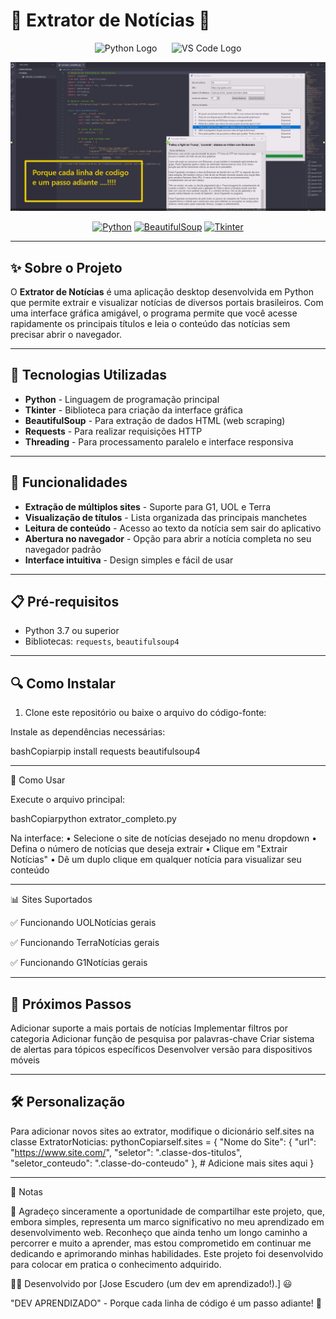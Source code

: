 # 📰 Extrator de Notícias 🚀

<div align="center">
  <img src="https://upload.wikimedia.org/wikipedia/commons/c/c3/Python-logo-notext.svg" alt="Python Logo" width="200px">
  &nbsp;&nbsp;&nbsp;&nbsp;
  <img src="https://upload.wikimedia.org/wikipedia/commons/9/9a/Visual_Studio_Code_1.35_icon.svg" alt="VS Code Logo" width="200px">
</div>

![Header Image](Extrator-de_noticia.png)

<div align="center">
  
  [![Python](https://img.shields.io/badge/Python-3.7+-blue.svg)](https://www.python.org/downloads/)
  [![BeautifulSoup](https://img.shields.io/badge/BeautifulSoup-4.9+-orange.svg)](https://www.crummy.com/software/BeautifulSoup/)
  [![Tkinter](https://img.shields.io/badge/Tkinter-GUI-green.svg)](https://docs.python.org/3/library/tkinter.html)
  
  </div>
  
---

## ✨ Sobre o Projeto

O **Extrator de Notícias** é uma aplicação desktop desenvolvida em Python que permite extrair e visualizar notícias de diversos portais brasileiros. Com uma interface gráfica amigável, 
o programa permite que você acesse rapidamente os principais títulos e leia o conteúdo das notícias sem precisar abrir o navegador.

---
## 🔧 Tecnologias Utilizadas

- **Python** - Linguagem de programação principal
- **Tkinter** - Biblioteca para criação da interface gráfica
- **BeautifulSoup** - Para extração de dados HTML (web scraping)
- **Requests** - Para realizar requisições HTTP
- **Threading** - Para processamento paralelo e interface responsiva
  
---
## 🌟 Funcionalidades

- **Extração de múltiplos sites** - Suporte para G1, UOL e Terra
- **Visualização de títulos** - Lista organizada das principais manchetes
- **Leitura de conteúdo** - Acesso ao texto da notícia sem sair do aplicativo
- **Abertura no navegador** - Opção para abrir a notícia completa no seu navegador padrão
- **Interface intuitiva** - Design simples e fácil de usar
  
---
## 📋 Pré-requisitos

- Python 3.7 ou superior
- Bibliotecas: `requests`, `beautifulsoup4`

---
## 🔍 Como Instalar

1. Clone este repositório ou baixe o arquivo do código-fonte:

Instale as dependências necessárias:

bashCopiarpip install requests beautifulsoup4

---
🚀 Como Usar

Execute o arquivo principal:

bashCopiarpython extrator_completo.py

Na interface:
• Selecione o site de notícias desejado no menu dropdown
• Defina o número de notícias que deseja extrair
• Clique em "Extrair Notícias"
• Dê um duplo clique em qualquer notícia para visualizar seu conteúdo

---
📊 Sites Suportados


✅ Funcionando UOLNotícias gerais

✅ Funcionando TerraNotícias gerais

✅ Funcionando G1Notícias gerais

---
## 🔮 Próximos Passos

Adicionar suporte a mais portais de notícias
Implementar filtros por categoria
Adicionar função de pesquisa por palavras-chave
Criar sistema de alertas para tópicos específicos
Desenvolver versão para dispositivos móveis

---
## 🛠️ Personalização
Para adicionar novos sites ao extrator, modifique o dicionário self.sites na classe ExtratorNoticias:
pythonCopiarself.sites = {
    "Nome do Site": {
        "url": "https://www.site.com/", 
        "seletor": ".classe-dos-titulos",
        "seletor_conteudo": ".classe-do-conteudo"
    },
    # Adicione mais sites aqui
}

---
📝 Notas

👥 Agradeço sinceramente a oportunidade de compartilhar este projeto, que, embora simples, representa um marco significativo no meu aprendizado em desenvolvimento web. 
Reconheço que ainda tenho um longo caminho a percorrer e muito a aprender, mas estou comprometido em continuar me dedicando e aprimorando minhas habilidades. Este projeto foi 
desenvolvido para colocar em pratica  o conhecimento adquirido.

👨‍💻 Desenvolvido por [Jose Escudero (um dev em aprendizado!).] 😃

"DEV APRENDIZADO" - Porque cada linha de código é um passo adiante! 🚀



